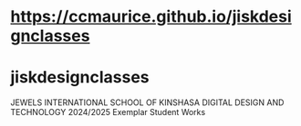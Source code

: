 # https://ccmaurice.github.io/jiskdesignclasses
# jiskdesignclasses
JEWELS INTERNATIONAL SCHOOL OF KINSHASA DIGITAL DESIGN AND TECHNOLOGY 2024/2025 Exemplar Student Works

